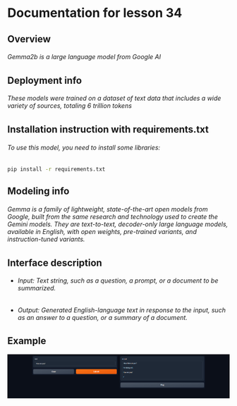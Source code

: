 # Documentation for lesson 34

## Overview
###### Gemma2b is a large language model from Google AI

## Deployment info
###### These models were trained on a dataset of text data that includes a wide variety of sources, totaling 6 trillion tokens

## Installation instruction with requirements.txt
###### To use this model, you need to install some libraries:

```bash
pip install -r requirements.txt
```
## Modeling info
###### Gemma is a family of lightweight, state-of-the-art open models from Google, built from the same research and technology used to create the Gemini models. They are text-to-text, decoder-only large language models, available in English, with open weights, pre-trained variants, and instruction-tuned variants.

## Interface description
- ###### Input: Text string, such as a question, a prompt, or a document to be summarized.
- ###### Output: Generated English-language text in response to the input, such as an answer to a question, or a summary of a document.

## Example
![Example](example.png)





